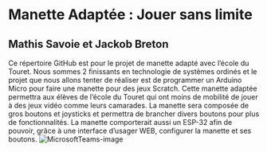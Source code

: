 # Manette Adaptée : Jouer sans limite
## Mathis Savoie et Jackob Breton
Ce répertoire GitHub est pour le projet de manette adapté avec l’école du Touret. Nous sommes 2 finissants en technologie de systèmes ordinés et le projet que nous allons tenter de réaliser est de programmer un Arduino Micro pour faire une manette pour des jeux Scratch. Cette manette adaptée permettra aux élèves de l’école du Touret qui ont moins de mobilité de jouer à des jeux vidéo comme leurs camarades. La manette sera composée de gros boutons et joysticks et permettra de brancher divers boutons pour plus de fonctionnalités. La manette comporterait aussi un ESP-32 afin de pouvoir, grâce à une interface d’usager WEB, configurer la manette et ses boutons.
![MicrosoftTeams-image](https://user-images.githubusercontent.com/112187263/228635785-bc1cefc1-2329-4517-82fd-65f8003aa603.png)

